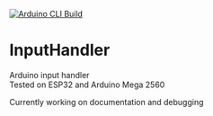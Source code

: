 [![Arduino CLI Build](https://github.com/dstroy0/InputHandler/actions/workflows/build_arduino.yml/badge.svg)](https://github.com/dstroy0/InputHandler/actions/workflows/build_arduino.yml)

# InputHandler
Arduino input handler  
Tested on ESP32 and Arduino Mega 2560  
  
  
Currently working on documentation and debugging  
